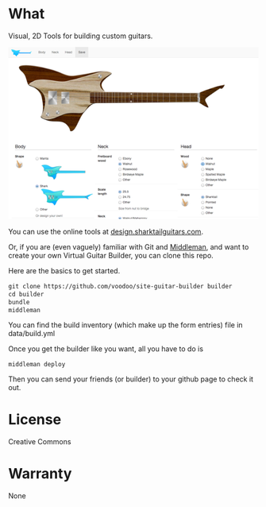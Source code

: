 # What

Visual, 2D Tools for building custom guitars.

![Designer Screenshot](screenshot.png "Screenshot of Designer")

You can use the online tools at [design.sharktailguitars.com](http://design.sharktailguitars.com).

Or, if you are (even vaguely) familiar with Git and [Middleman](http://middlemanapp.com/), and want to create your own Virtual Guitar Builder,  you can clone this repo. 

Here are the basics to get started.

    git clone https://github.com/voodoo/site-guitar-builder builder
    cd builder
    bundle
    middleman

You can find the build inventory (which make up the form entries) file in 
data/build.yml

Once you get the builder like you want, all you have to do is 

    middleman deploy
    
Then you can send your friends (or builder) to your github page to check it out.


# License

Creative Commons

# Warranty

None
